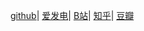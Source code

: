 <a href="https://github.com/1Haschwalth">github</a>|
<a href="https://afdian.net/a/Haschwalth15">爱发电</a>|
<a href="https://space.bilibili.com/323328689?spm_id_from=333.1007.0.0">B站</a>|
<a href="https://www.zhihu.com/people/qian-meng-chu-wang">知乎</a>|
<a href="https://www.douban.com/people/269982048/?_i=6886056CkBMbRL">豆瓣</a>
